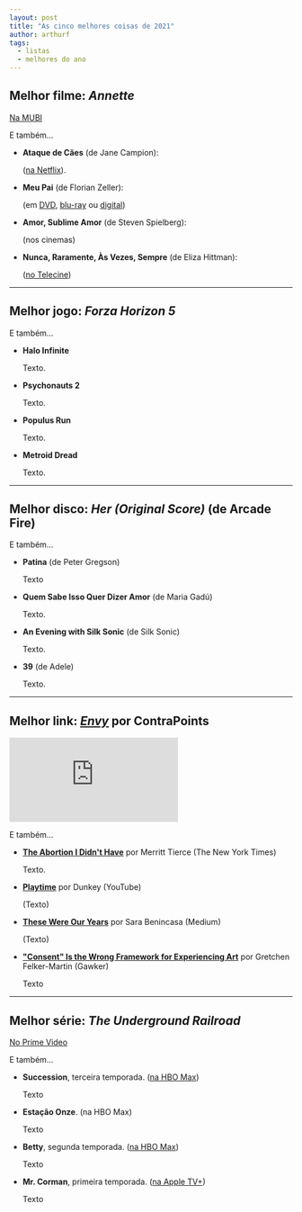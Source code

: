 ```yaml
---
layout: post
title: "As cinco melhores coisas de 2021"
author: arthurf
tags:
  - listas
  - melhores do ano
---
```


## Melhor filme: *Annette*


[Na MUBI](https://mubi.com/films/annette)


E também…

* **Ataque de Cães** (de Jane Campion):

  ([na Netflix](https://www.netflix.com/title/81127997)).

* **Meu Pai** (de Florian Zeller):

  (em [DVD](https://www.versatilhv.com.br/produto/meu-pai-tiragem-limitada/4893621), [blu-ray](https://www.versatilhv.com.br/produto/blu-ray-meu-pai-edicao-limitada-definitiva-com-1-poster-1-livreto-e-2-cards/4890870) ou [digital](https://tv.apple.com/br/movie/the-father/umc.cmc.1737b9sd7muinc2as10iz1w0p))
  
* **Amor, Sublime Amor** (de Steven Spielberg):

  (nos cinemas)

* **Nunca, Raramente, Às Vezes, Sempre** (de Eliza Hittman):

  ([no Telecine](https://www.telecine.com.br/filme/24264))


***

## Melhor jogo: *Forza Horizon 5*

E também…

* **Halo Infinite**

  Texto.

* **Psychonauts 2**

  Texto.

* **Populus Run**

  Texto.

* **Metroid Dread**
  
  Texto.

***

## Melhor disco: *Her (Original Score)* (de Arcade Fire)

E também…

* **Patina** (de Peter Gregson)

  Texto
  
* **Quem Sabe Isso Quer Dizer Amor** (de Maria Gadú)

  Texto.
  

* **An Evening with Silk Sonic** (de Silk Sonic)

  Texto.
  
* **39** (de Adele)

  Texto.

***

## Melhor link: [*Envy*](https://youtu.be/aPhrTOg1RUk) por ContraPoints

<iframe class="full-width" src="https://www.youtube-nocookie.com/embed/aPhrTOg1RUk" title="Reprodutor de vídeo do YouTube" frameborder="0" allow="accelerometer; autoplay; clipboard-write; encrypted-media; gyroscope; picture-in-picture" allowfullscreen></iframe>

E também…

* **[The Abortion I Didn't Have](https://www.nytimes.com/2021/12/02/magazine/abortion-parent-mother-child.html?utm_source=pocket_mylist)** por Merritt Tierce (The New York Times)

  Texto.

* **[Playtime](https://youtu.be/iTBW6jbHgX0)** por Dunkey (YouTube)

  (Texto)

* **[These Were Our Years](https://sarajbenincasa.medium.com/these-were-our-years-f42abe1a05de)** por Sara Benincasa (Medium)

  (Texto)

* **["Consent" Is the Wrong Framework for Experiencing Art](https://www.gawker.com/culture/can-you-consent-to-fictional-events)** por Gretchen Felker-Martin (Gawker)

  Texto

***

## Melhor série: *The Underground Railroad*

[No Prime Video](https://www.primevideo.com/detail/0TIXZLS0H0KQUMI0XB3R8JLXK0/)

E também…

* **Succession**, terceira temporada. ([na HBO Max](https://play.hbomax.com/page/urn:hbo:page:GWukCJAq-nIuHwwEAAAB4:type:series))

  Texto

* **Estação Onze**. (na HBO Max)

  Texto
* **Betty**, segunda temporada. ([na HBO Max](https://play.hbomax.com/page/urn:hbo:page:GXnt7fw7qNVSpjQEAAAJx:type:series))

  Texto

* **Mr. Corman**, primeira temporada. ([na Apple TV+](https://tv.apple.com/br/show/mr-corman/umc.cmc.2iams7vr2o0i6mtb6wm6r9q1n))

  Texto
